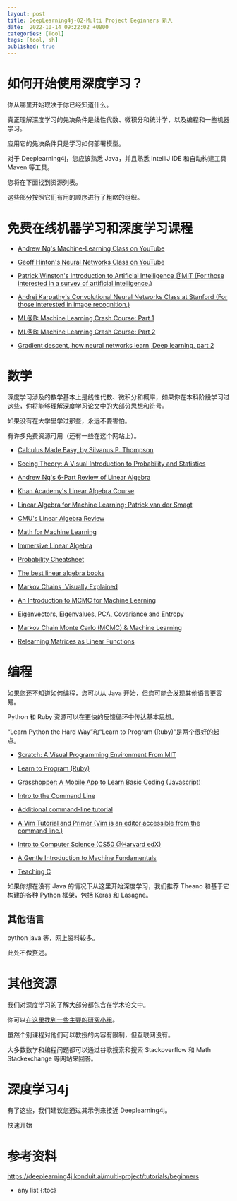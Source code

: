 ```yaml
---
layout: post
title: DeepLearning4j-02-Multi Project Beginners 新人
date:  2022-10-14 09:22:02 +0800
categories: [Tool]
tags: [tool, sh]
published: true
---
```


# 如何开始使用深度学习？

你从哪里开始取决于你已经知道什么。

真正理解深度学习的先决条件是线性代数、微积分和统计学，以及编程和一些机器学习。 

应用它的先决条件只是学习如何部署模型。

对于 Deeplearning4j，您应该熟悉 Java，并且熟悉 IntelliJ IDE 和自动构建工具 Maven 等工具。

您将在下面找到资源列表。 

这些部分按照它们有用的顺序进行了粗略的组织。

# 免费在线机器学习和深度学习课程

- [Andrew Ng's Machine-Learning Class on YouTube](https://www.youtube.com/watch?v=qeHZOdmJvFU)

- [Geoff Hinton's Neural Networks Class on YouTube](https://youtu.be/2fRnHVVLf1Y) 

- [Patrick Winston's Introduction to Artificial Intelligence @MIT (For those interested in a survey of artificial intelligence.)](http://ocw.mit.edu/courses/electrical-engineering-and-computer-science/6-034-artificial-intelligence-fall-2010/)

- [Andrej Karpathy's Convolutional Neural Networks Class at Stanford (For those interested in image recognition.)](http://cs231n.github.io/)

- [ML@B: Machine Learning Crash Course: Part 1](https://medium.com/@ml.at.berkeley/machine-learning-crash-course-part-1-9377322b3042)

- [ML@B: Machine Learning Crash Course: Part 2](https://medium.com/@ml.at.berkeley/machine-learning-crash-course-part-2-3046b4a7f943)

- [Gradient descent, how neural networks learn, Deep learning, part 2](https://www.youtube.com/watch?v=IHZwWFHWa-w&feature=youtu.be)

# 数学

深度学习涉及的数学基本上是线性代数、微积分和概率，如果你在本科阶段学习过这些，你将能够理解深度学习论文中的大部分思想和符号。 

如果没有在大学里学过那些，永远不要害怕。 

有许多免费资源可用（还有一些在这个网站上）。

- [Calculus Made Easy, by Silvanus P. Thompson](http://www.gutenberg.org/ebooks/33283?msg=welcome_stranger)

- [Seeing Theory: A Visual Introduction to Probability and Statistics](http://students.brown.edu/seeing-theory/)

- [Andrew Ng's 6-Part Review of Linear Algebra](https://www.youtube.com/watch?v=Dft1cqjwlXE&list=PLLssT5z_DsK-h9vYZkQkYNWcItqhlRJLN&index=12)

- [Khan Academy's Linear Algebra Course](https://www.khanacademy.org/math/linear-algebra)

- [Linear Algebra for Machine Learning; Patrick van der Smagt](https://www.youtube.com/watch?v=jBSzA9q3MNU&list=PLEWvoPoEuU6FwbGWYjBfkOIHZIuGSaQET&index=2)

- [CMU's Linear Algebra Review](http://www.cs.cmu.edu/~zkolter/course/linalg/outline.html)

- [Math for Machine Learning](https://www.umiacs.umd.edu/~hal/courses/2013S_ML/math4ml.pdf)

- [Immersive Linear Algebra](http://immersivemath.com/ila/learnmore.html)

- [Probability Cheatsheet](https://static1.squarespace.com/static/54bf3241e4b0f0d81bf7ff36/t/55e9494fe4b011aed10e48e5/1441352015658/probability_cheatsheet.pdf)

- [The best linear algebra books](https://begriffs.com/posts/2016-07-24-best-linear-algebra-books.html)

- [Markov Chains, Visually Explained](http://setosa.io/ev/markov-chains/)

- [An Introduction to MCMC for Machine Learning](http://citeseerx.ist.psu.edu/viewdoc/download?doi=10.1.1.13.7133&rep=rep1&type=pdf)

- [Eigenvectors, Eigenvalues, PCA, Covariance and Entropy](https://skymind.ai/wiki/eigenvector)

- [Markov Chain Monte Carlo (MCMC) & Machine Learning](https://skymind.ai/wiki/markov-chain-monte-carlo)

- [Relearning Matrices as Linear Functions](https://www.dhruvonmath.com/2018/12/31/matrices/)

# 编程

如果您还不知道如何编程，您可以从 Java 开始，但您可能会发现其他语言更容易。 

Python 和 Ruby 资源可以在更快的反馈循环中传达基本思想。 

“Learn Python the Hard Way”和“Learn to Program (Ruby)”是两个很好的起点。

- [Scratch: A Visual Programming Environment From MIT](https://scratch.mit.edu/)

- [Learn to Program (Ruby)](https://pine.fm/LearnToProgram/)

- [Grasshopper: A Mobile App to Learn Basic Coding (Javascript)](https://grasshopper.codes/)

- [Intro to the Command Line](https://www.computervillage.org/articles/CommandLine.pdf)

- [Additional command-line tutorial](http://www.learnenough.com/command-line)

- [A Vim Tutorial and Primer (Vim is an editor accessible from the command line.)](https://danielmiessler.com/study/vim/)

- [Intro to Computer Science (CS50 @Harvard edX)](https://www.edx.org/course/introduction-computer-science-harvardx-cs50x)

- [A Gentle Introduction to Machine Fundamentals](https://marijnhaverbeke.nl/turtle/)

- [Teaching C](https://blog.regehr.org/archives/1393)

如果你想在没有 Java 的情况下从这里开始深度学习，我们推荐 Theano 和基于它构建的各种 Python 框架，包括 Keras 和 Lasagne。

## 其他语言

python java 等，网上资料较多。

此处不做赘述。

# 其他资源

我们对深度学习的了解大部分都包含在学术论文中。 

你可以[在这里找到一些主要的研究小组](https://skymind.ai/wiki/machine-learning-research-groups-labs)。

虽然个别课程对他们可以教授的内容有限制，但互联网没有。 

大多数数学和编程问题都可以通过谷歌搜索和搜索 Stackoverflow 和 Math Stackexchange 等网站来回答。

# 深度学习4j

有了这些，我们建议您通过其示例来接近 Deeplearning4j。

快速开始

# 参考资料

https://deeplearning4j.konduit.ai/multi-project/tutorials/beginners

* any list
{:toc}